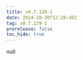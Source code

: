 ```yaml
---
title: v0.7.129-1
date: 2024-10-30T12:28:48Z
tag: v0.7.129-1
prerelease: false
toc_hide: true
---
```


null
